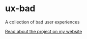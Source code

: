 # ux-bad
A collection of bad user experiences

<a href="https://silviamaggidesign.com/projects/ux-archive/">Read about the project on my website</a>
